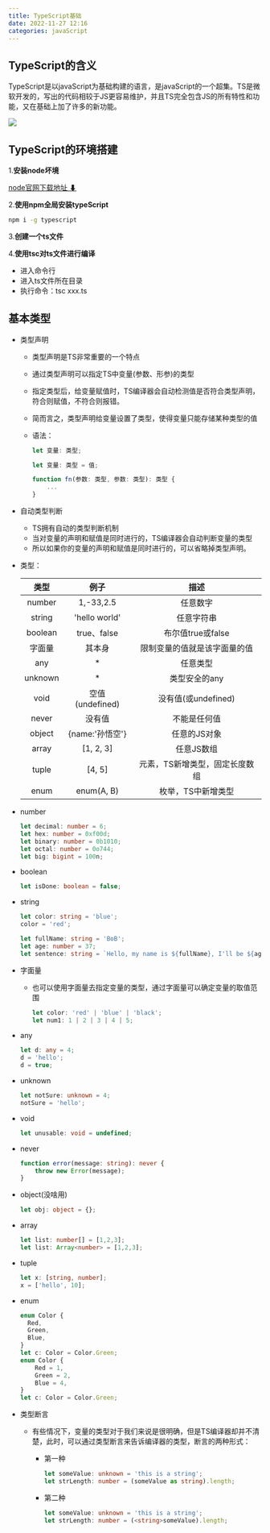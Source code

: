 ```yaml
---
title: TypeScript基础
date: 2022-11-27 12:16
categories: javaScript
---
```


## TypeScript的含义

TypeScript是以javaScript为基础构建的语言，是javaScript的一个超集。TS是微软开发的，写出的代码相较于JS更容易维护，并且TS完全包含JS的所有特性和功能，又在基础上加了许多的新功能。

![](http://106.55.171.176:9000/yusen/Snipaste_2022-11-28_12-43-42.png)

<!-- more -->

## TypeScript的环境搭建

1.**安装node坏境** 

[node官网下载地址 ⬇](https://nodejs.org/zh-cn/download/ )

2.**使用npm全局安装typeScript**

```bash
npm i -g typescript
```

3.**创建一个ts文件**

4.**使用tsc对ts文件进行编译**

- 进入命令行
- 进入ts文件所在目录
- 执行命令：tsc xxx.ts

## 基本类型

- 类型声明

  - 类型声明是TS非常重要的一个特点

  - 通过类型声明可以指定TS中变量(参数、形参)的类型

  - 指定类型后，给变量赋值时，TS编译器会自动检测值是否符合类型声明，符合则赋值，不符合则报错。

  - 简而言之，类型声明给变量设置了类型，使得变量只能存储某种类型的值

  - 语法：

    ```typescript
    let 变量: 类型;
    
    let 变量: 类型 = 值;
    
    function fn(参数: 类型, 参数: 类型): 类型 {
        ...
    }
    ```

    

- 自动类型判断
  - TS拥有自动的类型判断机制
  - 当对变量的声明和赋值是同时进行的，TS编译器会自动判断变量的类型
  - 所以如果你的变量的声明和赋值是同时进行的，可以省略掉类型声明。

- 类型：

  |  类型   |      例子       |              描述              |
  | :-----: | :-------------: | :----------------------------: |
  | number  |    1,-33,2.5    |            任意数字            |
  | string  |  'hello world'  |           任意字符串           |
  | boolean |   true、false   |       布尔值true或false        |
  | 字面量  |     其本身      |  限制变量的值就是该字面量的值  |
  |   any   |        *        |            任意类型            |
  | unknown |        *        |         类型安全的any          |
  |  void   | 空值(undefined) |      没有值(或undefined)       |
  |  never  |     没有值      |          不能是任何值          |
  | object  | {name:'孙悟空'} |          任意的JS对象          |
  |  array  |    [1, 2, 3]    |           任意JS数组           |
  |  tuple  |     [4, 5]      | 元素，TS新增类型，固定长度数组 |
  |  enum   |   enum(A, B)    |       枚举，TS中新增类型       |

- number

  ```typescript
  let decimal: number = 6;
  let hex: number = 0xf00d;
  let binary: number = 0b1010;
  let octal: number = 0o744;
  let big: bigint = 100n;
  ```

  

- boolean

  ```typescript
  let isDone: boolean = false;
  ```

  

- string

  ```typescript
  let color: string = 'blue';
  color = 'red';
  
  let fullName: string = 'BoB';
  let age: number = 37;
  let sentence: string = `Hello, my name is ${fullName}, I'll be ${age};
  
  ```

  

- 字面量

  - 也可以使用字面量去指定变量的类型，通过字面量可以确定变量的取值范围

    ```typescript
    let color: 'red' | 'blue' | 'black';
    let num1: 1 | 2 | 3 | 4 | 5;
    ```

    

- any

  ```typescript
  let d: any = 4;
  d = 'hello';
  d = true;
  ```

  

- unknown

  ```typescript
  let notSure: unknown = 4;
  notSure = 'hello';
  ```

  

- void

  ```typescript
  let unusable: void = undefined;
  ```

  

- never

  ```typescript
  function error(message: string): never {
      throw new Error(message);
  }
  ```

  

- object(没啥用)

  ```typescript
  let obj: object = {};
  ```

  

- array

  ```typescript
  let list: number[] = [1,2,3];
  let list: Array<number> = [1,2,3];
  ```

  

- tuple

  ```typescript
  let x: [string, number];
  x = ['hello', 10];
  ```

  

- enum

  ```typescript
  enum Color {
  	Red,
  	Green,
  	Blue,
  }
  let c: Color = Color.Green;
  enum Color {
      Red = 1,
      Green = 2,
      Blue = 4,
  }
  let c: Color = Color.Green;
  ```

  

- 类型断言

  - 有些情况下，变量的类型对于我们来说是很明确，但是TS编译器却并不清楚，此时，可以通过类型断言来告诉编译器的类型，断言的两种形式：

    - 第一种

      ```typescript
      let someValue: unknown = 'this is a string';
      let strLength: number = (someValue as string).length;
      ```

      

    - 第二种

      ```typescript
      let someValue: unknown = 'this is a string';
      let strLength: number = (<string>someValue).length;
      ```

      

